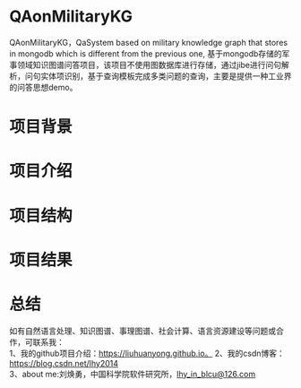 # QAonMilitaryKG
QAonMilitaryKG，QaSystem based on military knowledge graph that stores in mongodb which is different from the previous one, 基于mongodb存储的军事领域知识图谱问答项目，该项目不使用图数据库进行存储，通过jibe进行问句解析，问句实体项识别，基于查询模板完成多类问题的查询，主要是提供一种工业界的问答思想demo。
# 项目背景
# 项目介绍
# 项目结构
# 项目结果
# 总结



如有自然语言处理、知识图谱、事理图谱、社会计算、语言资源建设等问题或合作，可联系我：  
1、我的github项目介绍：https://liuhuanyong.github.io。
2、我的csdn博客：https://blog.csdn.net/lhy2014  
3、about me:刘焕勇，中国科学院软件研究所，lhy_in_blcu@126.com  

